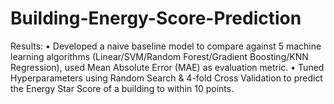 # Building-Energy-Score-Prediction


Results:
•	Developed a naive baseline model to compare against 5 machine learning algorithms (Linear/SVM/Random Forest/Gradient Boosting/KNN Regression), used Mean Absolute   Error (MAE) as evaluation metric.
•	Tuned Hyperparameters using Random Search & 4-fold Cross Validation to predict the Energy Star Score of a building to within 10 points. 
